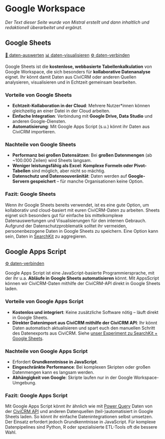# Google Workspace
*Der Text dieser Seite wurde von Mistral erstellt und dann inhaltlich und redaktionell überarbeitet und ergänzt.*


## Google Sheets
[🔢 daten-auswerten](./../datenlebenszyklus.html#daten-auswerten) [📊 daten-visualisieren](./../datenlebenszyklus.html#daten-visualisieren) [⚙️ daten-verbinden](./../datenlebenszyklus.html#daten-verbinden)

Google Sheets ist die **kostenlose, webbasierte Tabellenkalkulation** von Google Workspace, die sich besonders für **kollaborative Datenanalyse** eignet. Ihr könnt damit Daten aus CiviCRM oder anderen Quellen analysieren, visualisieren und in Echtzeit gemeinsam bearbeiten.

### Vorteile von Google Sheets
- **Echtzeit-Kollaboration in der Cloud**: Mehrere Nutzer\*innen können gleichzeitig an einer Datei in der Cloud arbeiten.
- **Einfache Integration**: Verbindung mit **Google Drive, Data Studio** und anderen Google-Diensten.
- **Automatisierung**: Mit Google Apps Script (s.u.) könnt ihr Daten aus CiviCRM importieren.

### Nachteile von Google Sheets
- **Performanz bei großen Datensätzen**: Bei **großen Datenmengen** (ab ~100.000 Zeilen) wird Sheets langsam.
- **Weniger leistungsfähig als Excel**: **Komplexe Formeln oder Pivot-Tabellen** sind möglich, aber nicht so mächtig.
- **Datenschutz und Datensouveränität**: Daten werden auf **Google-Servern gespeichert** – für manche Organisationen keine Option.

### Fazit: Google Sheets
Wenn ihr Google Sheets bereits verwendet, ist es eine gute Option, um kollaborativ und cloud-basiert mit euren CiviCRM-Daten zu arbeiten. Sheets eignet sich besonders gut für einfache bis mittelkomplexe Datenauswertungen und Visualisierungen für den internen Gebrauch. 
Aufgrund der Datenschutzproblematik solltet ihr vermeiden, personenbezogene Daten in Google Sheets zu speichern. Eine Option kann sein, Daten in [SearchKit](./civicrm-searchkit-chartkit.md) zu aggregieren. 


## Google Apps Script
[⚙️ daten-verbinden](./../datenlebenszyklus.html#daten-verbinden)

Google Apps Script ist eine JavaScript-basierte Programmiersprache, mit der ihr u.a. **Abläufe in Google Sheets automatisieren** könnt. Mit AppsScript können wir CiviCRM-Daten mithilfe der CiviCRM-API direkt in Google Sheets laden. 

### Vorteile von Google Apps Script
- **Kostenlos und integriert**: Keine zusätzliche Software nötig – läuft direkt in Google Sheets.
- **Direkter Datenimport aus CiviCRM mithilfe der CiviCRM API**: Ihr könnt Daten automatisch aktualisieren und spart euch den manuellen Schritt des Datenexports aus CiviCRM. Siehe [unser Experiment zu SearchKit + Google Sheets](./../use_cases/searchkit-tabellenkalkulation.md). 

### Nachteile von Google Apps Script
- Erfordert **Grundkenntnisse in JavaScript**.
- **Eingeschränkte Performance**: Bei komplexen Skripten oder großen Datenmengen kann es langsam werden.
- **Abhängigkeit von Google**: Skripte laufen nur in der Google Workspace-Umgebung.

### Fazit: Google Apps Script
Mit Google Apps Script könnt ihr ähnlich wie mit [Power Query](./tabellenkalkulation.md#power-query) Daten von der [CiviCRM API](./civicrm-api.md) und anderen Datenquellen (teil-)automatisiert in Google Sheets laden. So könnt ihr einfache Datenintegrationen selbst umsetzen. Der Einsatz erfordert jedoch Grundkenntnisse in JavaScript. Für komplexe Datenpipelines sind Python, R oder spezialisierte ETL-Tools oft die bessere Wahl.
